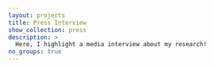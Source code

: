 ```yaml
---
layout: projects
title: Press Interview
show_collection: press
description: >
  Here, I highlight a media interview about my research!
no_groups: true
---
```

